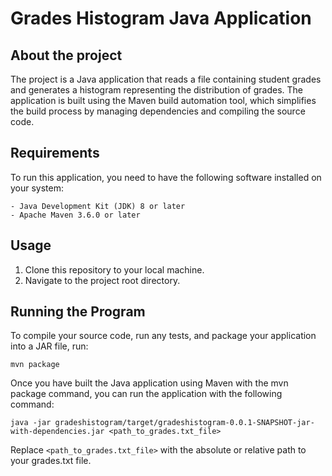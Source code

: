 
# **Grades Histogram Java Application**

## About the project

The project is a Java application that reads a file containing student grades and generates a histogram representing the distribution of grades. The application is built using the Maven build automation tool, which simplifies the build process by managing dependencies and compiling the source code.

## Requirements
To run this application, you need to have the following software installed on your system:

    - Java Development Kit (JDK) 8 or later
    - Apache Maven 3.6.0 or later

## Usage
1. Clone this repository to your local machine.
2. Navigate to the project root directory.

## Running the Program
To compile your source code, run any tests, and package your application into a JAR file, run:
     
    mvn package

Once you have built the Java application using Maven with the mvn package command, you can run the application with the following command: 

    java -jar gradeshistogram/target/gradeshistogram-0.0.1-SNAPSHOT-jar-with-dependencies.jar <path_to_grades.txt_file>


Replace ```<path_to_grades.txt_file>``` with the absolute or relative path to your grades.txt file.

